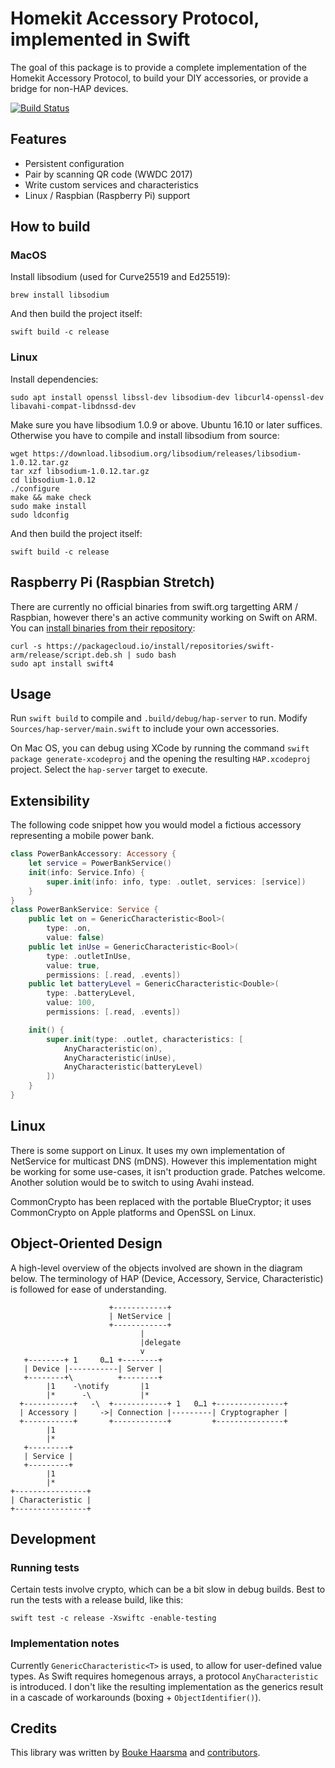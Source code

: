 Homekit Accessory Protocol, implemented in Swift
================================================

The goal of this package is to provide a complete implementation of the Homekit Accessory Protocol, to build your DIY accessories, or provide a bridge for non-HAP devices.

[![Build Status](https://travis-ci.org/Bouke/HAP.svg?branch=master)](https://travis-ci.org/Bouke/HAP)

## Features

* Persistent configuration
* Pair by scanning QR code (WWDC 2017)
* Write custom services and characteristics
* Linux / Raspbian (Raspberry Pi) support

## How to build

### MacOS

Install libsodium (used for Curve25519 and Ed25519):

    brew install libsodium

And then build the project itself:

    swift build -c release

### Linux

Install dependencies:

    sudo apt install openssl libssl-dev libsodium-dev libcurl4-openssl-dev libavahi-compat-libdnssd-dev

Make sure you have libsodium 1.0.9 or above. Ubuntu 16.10 or later suffices. Otherwise you have to compile and install libsodium from source:

    wget https://download.libsodium.org/libsodium/releases/libsodium-1.0.12.tar.gz
    tar xzf libsodium-1.0.12.tar.gz
    cd libsodium-1.0.12
    ./configure
    make && make check
    sudo make install
    sudo ldconfig

And then build the project itself:

    swift build -c release

## Raspberry Pi (Raspbian Stretch)

There are currently no official binaries from swift.org targetting ARM / Raspbian, however there's an active community working on Swift on ARM. You can [install binaries from their repository][1]:

    curl -s https://packagecloud.io/install/repositories/swift-arm/release/script.deb.sh | sudo bash
    sudo apt install swift4

## Usage

Run ``swift build`` to compile and ``.build/debug/hap-server`` to run. Modify ``Sources/hap-server/main.swift`` to include your own accessories.

On Mac OS, you can debug using XCode by running the command ``swift package generate-xcodeproj`` and the opening the resulting ``HAP.xcodeproj`` project. Select the ``hap-server`` target to execute.

## Extensibility

The following code snippet how you would model a fictious accessory
representing a mobile power bank.

```swift
class PowerBankAccessory: Accessory {
    let service = PowerBankService()
    init(info: Service.Info) {
        super.init(info: info, type: .outlet, services: [service])
    }
}
class PowerBankService: Service {
    public let on = GenericCharacteristic<Bool>(
        type: .on,
        value: false)
    public let inUse = GenericCharacteristic<Bool>(
        type: .outletInUse,
        value: true,
        permissions: [.read, .events])
    public let batteryLevel = GenericCharacteristic<Double>(
        type: .batteryLevel,
        value: 100,
        permissions: [.read, .events])

    init() {
        super.init(type: .outlet, characteristics: [
            AnyCharacteristic(on),
            AnyCharacteristic(inUse),
            AnyCharacteristic(batteryLevel)
        ])
    }
}
```

## Linux

There is some support on Linux. It uses my own implementation of NetService
for multicast DNS (mDNS). However this implementation might be working for
some use-cases, it isn't production grade. Patches welcome. Another solution
would be to switch to using Avahi instead.

CommonCrypto has been replaced with the portable BlueCryptor; it uses CommonCrypto on Apple platforms and OpenSSL on Linux.

## Object-Oriented Design

A high-level overview of the objects involved are shown in the diagram below.
The terminology of HAP (Device, Accessory, Service, Characteristic) is
followed for ease of understanding.

                          +------------+
                          | NetService |
                          +------------+
                                 |
                                 |delegate
                                 v
       +--------+ 1     0…1 +--------+
       | Device |-----------| Server |
       +--------+\          +--------+
            |1    -\notify       |1
            |*      -\           |*
      +-----------+   -\  +------------+ 1   0…1 +---------------+
      | Accessory |     ->| Connection |---------| Cryptographer |
      +-----------+       +------------+         +---------------+
            |1
            |*
       +---------+
       | Service |
       +---------+
            |1
            |*
    +----------------+
    | Characteristic |
    +----------------+

## Development

### Running tests

Certain tests involve crypto, which can be a bit slow in debug builds. Best to
run the tests with a release build, like this:

    swift test -c release -Xswiftc -enable-testing

### Implementation notes

Currently ``GenericCharacteristic<T>`` is used, to allow for user-defined value types. As Swift requires homegenous arrays, a protocol ``AnyCharacteristic`` is introduced. I don't like the resulting implementation as the generics result in a cascade of workarounds (boxing + ``ObjectIdentifier()``).

## Credits

This library was written by [Bouke Haarsma](https://twitter.com/BoukeHaarsma)
and [contributors][0].

[0]: https://github.com/Bouke/HAP/graphs/contributors
[1]: https://swift-arm.com/install-swift/
